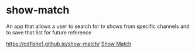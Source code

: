# show-match
An app that allows a user to search for tv shows from specific channels and to save that list for future reference

https://cdfishe1.github.io/show-match/
[Show Match](https://cdfishe1.github.io/show-match/)
